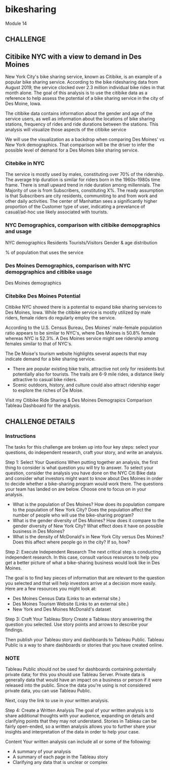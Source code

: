 # bikesharing
Module 14
## CHALLENGE

## Citibike NYC with a view to demand in Des Moines
New York City's bike sharing service, known as Citibike, is an example of a popular bike sharing service. According to the bike ridesharing data from August 2019, the service clocked over 2.3 million individual bike rides in that month alone. The goal of this analysis is to use the citibike data as a reference to help assess the potential of a bike sharing service in the city of Des Moine, Iowa.

The citibike data contains information about the gender and age of the service users, as well as information about the locations of bike sharing stations, frequency of rides and ride durations between the stations. This analysis will visualize those aspects of the citibike service

We will use the visualization as a backdrop when comparing Des Moines' vs New York demographics. That comparison will be the driver to infer the possible level of demand for a Des Moines bike sharing service.

### Citebike in NYC
The service is mostly used by males, constituting over 70% of the ridership.
The average trip duration is similar for riders born in the 1960s-1980s time frame. 
There is small upward trend in ride duration among millennials.
The Majority of use is from Subscribers, constituting X%. The ready assumption is that Subscribers are city residents, communiting to and from work and other daily activities.
The center of Manhattan sees a significantly higher proportion of the Customer type of user, indicating a prevelance of casual/ad-hoc use likely associated with tourists.

### NYC Demographics, comparison with citibike demopgraphics and usage
NYC demographics 
Residents
Tourists/Visitors
Gender & age distribution

% of population that uses the service

### Des Moines Demographics, comparison with NYC demopgraphics and citibike usage
Des Moines demographics 




### Citebike Des Moines Potential
Citibike NYC showed there is a potential to expand bike sharing services to Des Moines, Iowa. 
While the citibike service is mostly utilized by male riders, female riders do regularly employ the service.

According to the U.S. Census Bureau, Des Moines' male-female population ratio appears to be similar to NYC's, where Des Moines is 50.8% female whereas NYC is 52.3%. 
A Des Moines service might see ridership among females similar to that of NYC's.

The De Moise's tourism website highlights several aspects that may indicate demand for a bike sharing service.
- There are popular existing bike trails, attractive not only for residents but potentially also for tourists. The trails are 6-9 mile rides, a distance likely attractive to casual bike riders.
- Scenic outdoors, history, and culture could also attract ridership eager to explore the riches of De Moise.

Visit my Citibike Ride Sharing  & Des Moines Demograpics Comparison Tableau Dashboard for the analysis.




## CHALLENGE DETAILS

### Instructions
The tasks for this challenge are broken up into four key steps: select your questions, do independent research, craft your story, and write an analysis.

Step 1: Select Your Questions
When putting together an analysis, the first thing to consider is what question you will try to answer. To select your question, consider the analysis you have done on the NYC Citi Bike data and consider what investors might want to know about Des Moines in order to decide whether a bike-sharing program would work there. The questions your team has landed on are below. Choose one to focus on in your analysis.

- What is the population of Des Moines? How does its population compare to the population of New York City? Does the population affect the number of people who will use the bike-sharing program?
- What is the gender diversity of Des Moines? How does it compare to the gender diversity of New York City? What effect does it have on possible business in Des Moines?
- What is the density of McDonald's in New York City versus Des Moines? Does this affect where people go in the city? If so, how?

Step 2: Execute Independent Research
The next critical step is conducting independent research. In this case, consult various resources to help you get a better picture of what a bike-sharing business would look like in Des Moines.

The goal is to find key pieces of information that are relevant to the question you selected and that will help investors arrive at a decision more easily. Here are a few resources you might look at:

- Des Moines Census Data (Links to an external site.)
- Des Moines Tourism Website (Links to an external site.)
- New York and Des Moines McDonald's dataset

Step 3: Craft Your Tableau Story
Create a Tableau story answering the question you selected. Use story points and arrows to describe your findings.

Then publish your Tableau story and dashboards to Tableau Public. Tableau Public is a way to share dashboards or stories that you have created online.

### NOTE
Tableau Public should not be used for dashboards containing potentially private data; for this you should use Tableau Server. Private data is generally data that would have an impact on a business or person if it were released into the public. Since the data you're using is not considered private data, you can use Tableau Public.

Next, copy the link to use in your written analysis.

Step 4: Create a Written Analysis
The goal of your written analysis is to share additional thoughts with your audience, expanding on details and clarifying points that they may not understand. Stories in Tableau can be fairly open-ended, so a written analysis allows you to further share your insights and interpretation of the data in order to help your case.

Content
Your written analysis can include all or some of the following:

- A summary of your analysis
- A summary of each page in the Tableau story
- Clarifying any data that is unclear or complex
